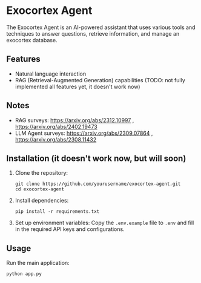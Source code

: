 # Exocortex Agent

The Exocortex Agent is an AI-powered assistant that uses various tools and techniques to answer questions, retrieve information, and manage an exocortex database.

## Features

- Natural language interaction
- RAG (Retrieval-Augmented Generation) capabilities (TODO: not fully implemented all features yet, it doesn't work now)

## Notes

- RAG surveys: https://arxiv.org/abs/2312.10997 , https://arxiv.org/abs/2402.19473
- LLM Agent surveys: https://arxiv.org/abs/2309.07864 , https://arxiv.org/abs/2308.11432

## Installation (it doesn't work now, but will soon)

1. Clone the repository:
   ```
   git clone https://github.com/yourusername/exocortex-agent.git
   cd exocortex-agent
   ```

2. Install dependencies:
   ```
   pip install -r requirements.txt
   ```

3. Set up environment variables:
   Copy the `.env.example` file to `.env` and fill in the required API keys and configurations.

## Usage

Run the main application:

```
python app.py
```
